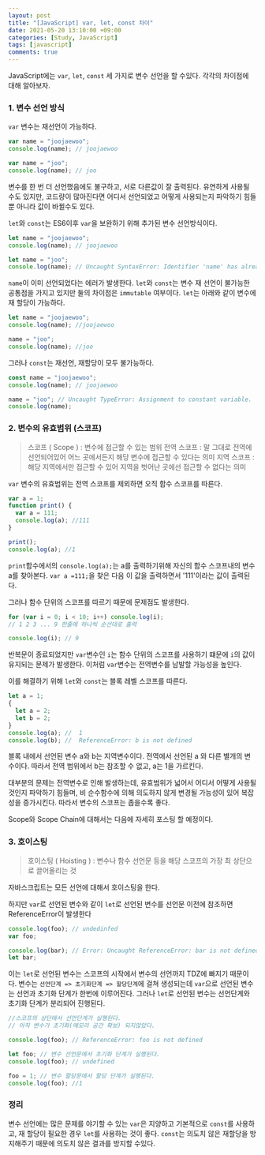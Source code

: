 ```yaml
---
layout: post
title: "[JavaScript] var, let, const 차이"
date: 2021-05-20 13:10:00 +09:00
categories: [Study, JavaScript]
tags: [javascript]
comments: true
---
```


JavaScript에는 `var`, `let`, `const` 세 가지로 변수 선언을 할 수있다. 각각의 차이점에 대해 알아보자.

### 1. 변수 선언 방식

`var` 변수는 재선언이 가능하다.

```javascript
var name = "joojaewoo";
console.log(name); // joojaewoo

var name = "joo";
console.log(name); // joo
```

변수를 한 번 더 선언했음에도 불구하고, 서로 다른값이 잘 출력된다.
유연하게 사용될 수도 있지만, 코드량이 많아진다면 어디서 선언되었고 어떻게 사용되는지 파악하기 힘들 뿐 아니라 값이 바뀔수도 있다.

`let`와 `const`는 ES6이후 `var`을 보완하기 위해 추가된 변수 선언방식이다.

```javascript
let name = "joojaewoo";
console.log(name); // joojaewoo

let name = "joo";
console.log(name); // Uncaught SyntaxError: Identifier 'name' has already been declared
```

`name`이 이미 선언되었다는 에러가 발생한다. `let`와 `const`는 변수 재 선언이 불가능한 공통점을 가지고 있지만 둘의 차이점은 `immutable` 여부이다.
`let`는 아래와 같이 변수에 재 할당이 가능하다.

```javascript
let name = "joojaewoo";
console.log(name); //joojaewoo

name = "joo";
console.log(name); //joo
```

그러나 `const`는 재선언, 재할당이 모두 불가능하다.

```javascript
const name = "joojaewoo";
console.log(name); // joojaewoo

name = "joo"; // Uncaught TypeError: Assignment to constant variable.
console.log(name);
```

### 2. 변수의 유효범위 (스코프)

> 스코프 ( Scope ) : 변수에 접근할 수 있는 범위
> 전역 스코프 : 말 그대로 전역에 선언되어있어 어느 곳에서든지 해당 변수에 접근할 수 있다는 의미
> 지역 스코프 : 해당 지역에서만 접근할 수 있어 지역을 벗어난 곳에선 접근할 수 없다는 의미

`var` 변수의 유효범위는 전역 스코프를 제외하면 오직 함수 스코프를 따른다.

```javascript
var a = 1;
function print() {
  var a = 111;
  console.log(a); //111
}

print();
console.log(a); //1
```

`print`함수에서의 `console.log(a);`는 a를 출력하기위해 자신의 함수 스코프내의 변수 a를 찾아본다. `var a =111;`을 찾은 다음 이 값을 출력하면서 '111'이라는 값이 출력된다.

그러나 함수 단위의 스코프를 따르기 때문에 문제점도 발생한다.

```javascript
for (var i = 0; i < 10; i++) console.log(i);
// 1 2 3 ... 9 한줄에 하나씩 순선대로 출력

console.log(i); // 9
```

반복문이 종료되었지만 `var`변수인 `i`는 함수 단위의 스코프를 사용하기 떄문에 `i`의 값이 유지되는 문제가 발생한다. 이처럼 `var`변수는 전역변수를 남발할 가능성을 높인다.

이를 해결하기 위해 `let`와 `const`는 블록 레벨 스코프를 따른다.

```javascript
let a = 1;
{
  let a = 2;
  let b = 2;
}
console.log(a); //  1
console.log(b); //  ReferenceError: b is not defined
```

블록 내에서 선언된 변수 a와 b는 지역변수이다. 전역에서 선언된 a 와 다른 별개의 변수이다. 따라서 전역 범위에서 b는 참조할 수 없고, a는 1을 가르킨다.

대부분의 문제는 전역변수로 인해 발생하는데, 유효범위가 넓어서 어디서 어떻게 사용될 것인지 파악하기 힘들며, 비 순수함수에 의해 의도하지 않게 변경될 가능성이 있어 복잡성을 증가시킨다. 따라서 변수의 스코프는 좁을수록 좋다.

Scope와 Scope Chain에 대해서는 다음에 자세히 포스팅 할 예정이다.

### 3. 호이스팅

> 호이스팅 ( Hoisting ) : 변수나 함수 선언문 등을 해당 스코프의 가장 최 상단으로 끌어올리는 것

자바스크립트는 모든 선언에 대해서 호이스팅을 한다.

하지만 `var`로 선언된 변수와 같이 `let`로 선언된 변수를 선언문 이전에 참조하면 ReferenceError이 발생한다

```javascript
console.log(foo); // undedinfed
var foo;

console.log(bar); // Error: Uncaught ReferenceError: bar is not defined
let bar;
```

이는 `let`로 선언된 변수는 스코프의 시작에서 변수의 선언까지 TDZ에 빠지기 때문이다.
변수는 `선언단계 => 초기화단계 => 할당단계`에 걸쳐 생성되는데 `var`으로 선언된 변수는 선언과 초기화 단계가 한번에 이루어진다. 그러나 `let`로 선언된 변수는 선언단계와 초기화 단계가 분리되어 진행된다.

```javascript
//스코프의 상단에서 선언단계가 실행된다.
// 아직 변수가 초기화(메모리 공간 확보) 되지않았다.

console.log(foo); // ReferenceError: foo is not defined

let foo; // 변수 선언문에서 초기화 단계가 실행된다.
console.log(foo); // undefined

foo = 1; // 변수 할당문에서 할당 단계가 실행된다.
console.log(foo); //1
```

### 정리

변수 선언에는 많은 문제를 야기할 수 있는 `var`은 지양하고 기본적으로 `const`를 사용하고, 재 할당이 필요한 경우 `let`를 사용하는 것이 좋다. `const`는 의도치 않은 재할당을 방지해주기 때문에 의도치 않은 결과를 방지할 수있다.

